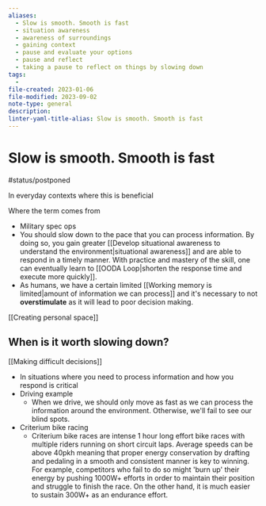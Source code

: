 ```yaml
---
aliases:
  - Slow is smooth. Smooth is fast
  - situation awareness
  - awareness of surroundings
  - gaining context
  - pause and evaluate your options
  - pause and reflect
  - taking a pause to reflect on things by slowing down
tags:
  - 
file-created: 2023-01-06
file-modified: 2023-09-02
note-type: general
description: 
linter-yaml-title-alias: Slow is smooth. Smooth is fast
---
```


# Slow is smooth. Smooth is fast

#status/postponed

In everyday contexts where this is beneficial

Where the term comes from

- Military spec ops
- You should slow down to the pace that you can process information. By doing so, you gain greater [[Develop situational awareness to understand the environment|situational awareness]] and are able to respond in a timely manner. With practice and mastery of the skill, one can eventually learn to [[OODA Loop|shorten the response time and execute more quickly]].
- As humans, we have a certain limited [[Working memory is limited|amount of information we can process]] and it's necessary to not **overstimulate** as it will lead to poor decision making.

[[Creating personal space]]

## When is it worth slowing down?

[[Making difficult decisions]]

- In situations where you need to process information and how you respond is critical
- Driving example
	- When we drive, we should only move as fast as we can process the information around the environment. Otherwise, we'll fail to see our blind spots.
- Criterium bike racing
	- Criterium bike races are intense 1 hour long effort bike races with multiple riders running on short circuit laps. Average speeds can be above 40pkh meaning that proper energy conservation by drafting and pedaling in a smooth and consistent manner is key to winning. For example, competitors who fail to do so might 'burn up' their energy by pushing 1000W+ efforts in order to maintain their position and struggle to finish the race. On the other hand, it is much easier to sustain 300W+ as an endurance effort.

